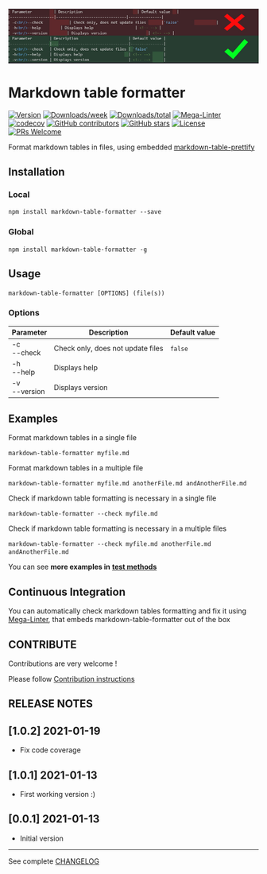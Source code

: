 <!-- markdownlint-disable MD033 MD041 -->

[![Banner](https://raw.githubusercontent.com/nvuillam/markdown-table-formatter/master/docs/assets/images/banner.jpg)](https://github.com/nvuillam/markdown-table-formatter#readme)

# Markdown table formatter

[![Version](https://img.shields.io/npm/v/markdown-table-formatter.svg)](https://npmjs.org/package/markdown-table-formatter)
[![Downloads/week](https://img.shields.io/npm/dw/markdown-table-formatter.svg)](https://npmjs.org/package/markdown-table-formatter)
[![Downloads/total](https://img.shields.io/npm/dt/markdown-table-formatter.svg)](https://npmjs.org/package/markdown-table-formatter)
[![Mega-Linter](https://github.com/nvuillam/markdown-table-formatter/workflows/Mega-Linter/badge.svg)](https://github.com/nvuillam/mega-linter#readme)
[![codecov](https://codecov.io/gh/nvuillam/markdown-table-formatter/branch/master/graph/badge.svg)](https://codecov.io/gh/nvuillam/markdown-table-formatter)
[![GitHub contributors](https://img.shields.io/github/contributors/nvuillam/markdown-table-formatter.svg)](https://gitHub.com/nvuillam/markdown-table-formatter/graphs/contributors/)
[![GitHub stars](https://img.shields.io/github/stars/nvuillam/markdown-table-formatter?label=Star&maxAge=2592000)](https://GitHub.com/nvuillam/markdown-table-formatter/stargazers/)
[![License](https://img.shields.io/npm/l/markdown-table-formatter.svg)](https://github.com/nvuillam/markdown-table-formatter/blob/master/LICENSE)
[![PRs Welcome](https://img.shields.io/badge/PRs-welcome-brightgreen.svg?style=flat-square)](http://makeapullrequest.com)

Format markdown tables in files, using embedded [markdown-table-prettify](https://www.npmjs.com/package/markdown-table-prettify)

## Installation

### Local

```shell
npm install markdown-table-formatter --save
```

### Global

```shell
npm install markdown-table-formatter -g
```

## Usage

```shell
markdown-table-formatter [OPTIONS] (file(s))
```

### Options

| Parameter        | Description                       | Default value |
|------------------|-----------------------------------|---------------|
| -c<br/>--check   | Check only, does not update files | `false`       |
| -h<br/>--help    | Displays help                     | <!-- -->      |
| -v<br/>--version | Displays version                  | <!-- -->      |

## Examples

Format markdown tables in a single file

```shell
markdown-table-formatter myfile.md
```

Format markdown tables in a multiple file

```shell
markdown-table-formatter myfile.md anotherFile.md andAnotherFile.md
```

Check if markdown table formatting is necessary in a single file

```shell
markdown-table-formatter --check myfile.md
```

Check if markdown table formatting is necessary in a multiple files

```shell
markdown-table-formatter --check myfile.md anotherFile.md andAnotherFile.md
```

You can see **more examples in** [**test methods**](https://github.com/nvuillam/markdown-table-formatter/blob/master/test/markdown-table-formatter.test.js)

## Continuous Integration

You can automatically check markdown tables formatting and fix it using [Mega-Linter](https://github.com/nvuillam/mega-linter/), that embeds markdown-table-formatter out of the box

## CONTRIBUTE

Contributions are very welcome !

Please follow [Contribution instructions](https://github.com/nvuillam/markdown-table-formatter/blob/master/CONTRIBUTING.md)

## RELEASE NOTES

## [1.0.2] 2021-01-19

- Fix code coverage

## [1.0.1] 2021-01-13

- First working version :)

## [0.0.1] 2021-01-13

- Initial version

____

See complete [CHANGELOG](https://github.com/nvuillam/markdown-table-formatter/blob/master/CHANGELOG.md)
